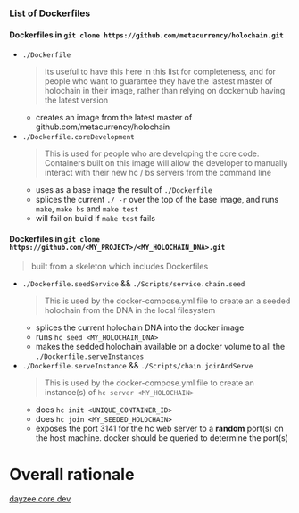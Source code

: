 ### List of Dockerfiles

#### Dockerfiles in `git clone https://github.com/metacurrency/holochain.git`

* `./Dockerfile`
  > Its useful to have this here in this list for completeness, and for people who want to guarantee they have the lastest master of holochain in their image, rather than relying on dockerhub having the latest version
  * creates an image from the latest master of github.com/metacurrency/holochain
* `./Dockerfile.coreDevelopment`
  > This is used for people who are developing the core code. Containers built on this image will allow the developer to manually interact with their new hc / bs servers from the command line
  * uses as a base image the result of `./Dockerfile`
  * splices the current `./ -r` over the top of the base image, and runs `make`, `make bs` and `make test`
  * will fail on build if `make test` fails

#### Dockerfiles in `git clone https://github.com/<MY_PROJECT>/<MY_HOLOCHAIN_DNA>.git`
  > built from a skeleton which includes Dockerfiles
* `./Dockerfile.seedService` && `./Scripts/service.chain.seed`
  > This is used by the docker-compose.yml file to create an a seeded holochain from the DNA in the local filesystem
  * splices the current holochain DNA into the docker image
  * runs `hc seed <MY_HOLOCHAIN_DNA>`
  * makes the sedded holochain available on a docker volume to all the `./Dockerfile.serveInstances`
* `./Dockerfile.serveInstance` && `./Scripts/chain.joinAndServe`
  > This is used by the docker-compose.yml file to create an instance(s) of `hc server <MY_HOLOCHAIN>`
  * does `hc init <UNIQUE_CONTAINER_ID>`
  * does `hc join <MY_SEEDED_HOLOCHAIN>`
  * exposes the port 3141 for the hc web server to a **random** port(s) on the host machine. docker should be queried to determine the port(s)
  
# Overall rationale



[dayzee core dev](dayzeecoredev)
